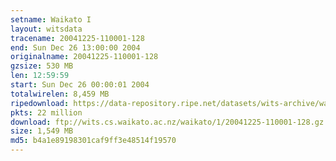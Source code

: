 ```yaml
---
setname: Waikato I
layout: witsdata
tracename: 20041225-110001-128
end: Sun Dec 26 13:00:00 2004
originalname: 20041225-110001-128
gzsize: 530 MB
len: 12:59:59
start: Sun Dec 26 00:00:01 2004
totalwirelen: 8,459 MB
ripedownload: https://data-repository.ripe.net/datasets/wits-archive/waikato/1/20041225-110001-128.gz
pkts: 22 million
download: ftp://wits.cs.waikato.ac.nz/waikato/1/20041225-110001-128.gz
size: 1,549 MB
md5: b4a1e89198301caf9ff3e48514f19570
---
```

